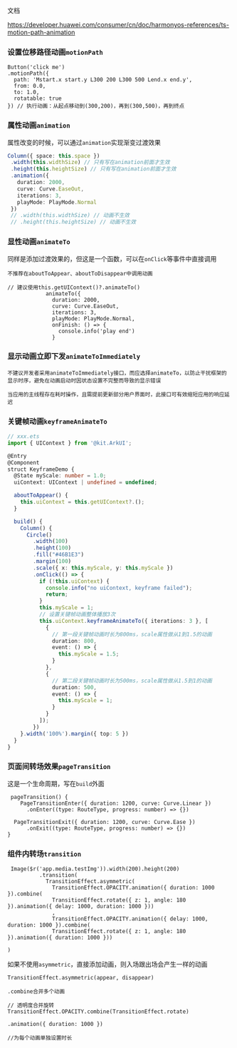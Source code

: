 文档

https://developer.huawei.com/consumer/cn/doc/harmonyos-references/ts-motion-path-animation





### 设置位移路径动画`motionPath`

```
Button('click me')
.motionPath({
  path: 'Mstart.x start.y L300 200 L300 500 Lend.x end.y',
  from: 0.0,
  to: 1.0,
  rotatable: true
}) // 执行动画：从起点移动到(300,200)，再到(300,500)，再到终点
```



### 属性动画`animation`

属性改变的时候，可以通过`animation`实现渐变过渡效果

```typescript
Column({ space: this.space })
 .width(this.widthSize) // 只有写在animation前面才生效
 .height(this.heightSize) // 只有写在animation前面才生效
 .animation({
   duration: 2000,
   curve: Curve.EaseOut,
   iterations: 3,
   playMode: PlayMode.Normal
 })
 // .width(this.widthSize) // 动画不生效
 // .height(this.heightSize) // 动画不生效
```



### 显性动画`animateTo`

同样是添加过渡效果的，但这是一个函数，可以在`onClick`等事件中直接调用

```
不推荐在aboutToAppear、aboutToDisappear中调用动画
```



```
// 建议使用this.getUIContext()?.animateTo()
            animateTo({
              duration: 2000,
              curve: Curve.EaseOut,
              iterations: 3,
              playMode: PlayMode.Normal,
              onFinish: () => {
                console.info('play end')
              }
```



### 显示动画立即下发`animateToImmediately`

```
不建议开发者采用animateToImmediately接口，而应选择animateTo，以防止干扰框架的显示时序，避免在动画启动时因状态设置不完整而导致的显示错误

当应用的主线程存在耗时操作，且需提前更新部分用户界面时，此接口可有效缩短应用的响应延迟
```





### 关键帧动画`keyframeAnimateTo`

```typescript
// xxx.ets
import { UIContext } from '@kit.ArkUI';

@Entry
@Component
struct KeyframeDemo {
  @State myScale: number = 1.0;
  uiContext: UIContext | undefined = undefined;

  aboutToAppear() {
    this.uiContext = this.getUIContext?.();
  }

  build() {
    Column() {
      Circle()
        .width(100)
        .height(100)
        .fill("#46B1E3")
        .margin(100)
        .scale({ x: this.myScale, y: this.myScale })
        .onClick(() => {
          if (!this.uiContext) {
            console.info("no uiContext, keyframe failed");
            return;
          }
          this.myScale = 1;
          // 设置关键帧动画整体播放3次
          this.uiContext.keyframeAnimateTo({ iterations: 3 }, [
            {
              // 第一段关键帧动画时长为800ms，scale属性做从1到1.5的动画
              duration: 800,
              event: () => {
                this.myScale = 1.5;
              }
            },
            {
              // 第二段关键帧动画时长为500ms，scale属性做从1.5到1的动画
              duration: 500,
              event: () => {
                this.myScale = 1;
              }
            }
          ]);
        })
    }.width('100%').margin({ top: 5 })
  }
}
```



### 页面间转场效果`pageTransition`

这是一个生命周期，写在`build`外面

```
 pageTransition() {
    PageTransitionEnter({ duration: 1200, curve: Curve.Linear })
      .onEnter((type: RouteType, progress: number) => {})
  
  PageTransitionExit({ duration: 1200, curve: Curve.Ease })
      .onExit((type: RouteType, progress: number) => {})
}
```



### 组件内转场`transition`

```
 Image($r('app.media.testImg')).width(200).height(200)
          .transition(
            TransitionEffect.asymmetric(
              TransitionEffect.OPACITY.animation({ duration: 1000 }).combine(
              TransitionEffect.rotate({ z: 1, angle: 180 }).animation({ delay: 1000, duration: 1000 }))
              ,
              TransitionEffect.OPACITY.animation({ delay: 1000, duration: 1000 }).combine(
              TransitionEffect.rotate({ z: 1, angle: 180 }).animation({ duration: 1000 }))

)
```



如果不使用`asymmetric`，直接添加动画，则入场跟出场会产生一样的动画

```
TransitionEffect.asymmetric(appear, disappear)
```



```
.combine合并多个动画

// 透明度合并旋转
TransitionEffect.OPACITY.combine(TransitionEffect.rotate)
```



```
.animation({ duration: 1000 })

//为每个动画单独设置时长
```

